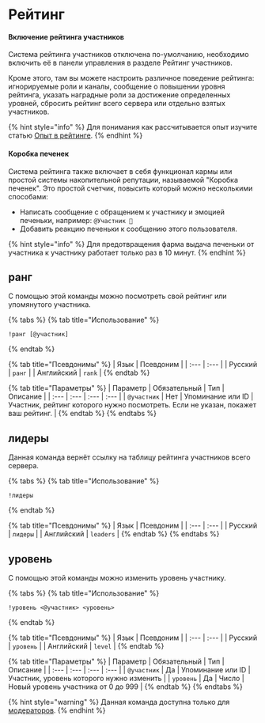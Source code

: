 # Рейтинг

#### Включение рейтинга участников

Система рейтинга участников отключена по-умолчанию, необходимо включить её в панели управления в разделе Рейтинг участников.

Кроме этого, там вы можете настроить различное поведение рейтинга: игнорируемые роли и каналы, сообщение о повышении уровня рейтинга, указать наградные роли за достижение определенных уровней, сбросить рейтинг всего сервера или отдельно взятых участников.

{% hint style="info" %}
Для понимания как рассчитывается опыт изучите статью [Опыт в рейтинге](../../misc/ranking-exp.md).
{% endhint %}

#### Коробка печенек

Система рейтинга также включает в себя функционал кармы или простой системы накопительной репутации, называемой "Коробка печенек". Это простой счетчик, повысить который можно несколькими способами:

* Написать сообщение с обращением к участнику и эмоцией печеньки, например: `@Участник 🍪`
* Добавить реакцию печеньки к сообщению этого пользователя.

{% hint style="info" %}
Для предотвращения фарма выдача печеньки от участника к участнику работает только раз в 10 минут.
{% endhint %}

## ранг <a id="rank"></a>

С помощью этой команды можно посмотреть свой рейтинг или упомянутого участника.

{% tabs %}
{% tab title="Использование" %}
```text
!ранг [@участник]
```
{% endtab %}

{% tab title="Псевдонимы" %}
| Язык | Псевдоним |
| :--- | :--- |
| Русский | `ранг` |
| Английский | `rank` |
{% endtab %}

{% tab title="Параметры" %}
| Параметр | Обязательный | Тип | Описание |
| :--- | :--- | :--- | :--- |
| `@участник` | Нет | Упоминание или ID | Участник, рейтинг которого нужно посмотреть. Если не указан, покажет ваш рейтинг. |
{% endtab %}
{% endtabs %}

## лидеры <a id="leaders"></a>

Данная команда вернёт ссылку на таблицу рейтинга участников всего сервера.

{% tabs %}
{% tab title="Использование" %}
```text
!лидеры
```
{% endtab %}

{% tab title="Псевдонимы" %}
| Язык | Псевдоним |
| :--- | :--- |
| Русский | `лидеры` |
| Английский | `leaders` |
{% endtab %}
{% endtabs %}

## уровень <a id="level"></a>

С помощью этой команды можно изменить уровень участнику.

{% tabs %}
{% tab title="Использование" %}
```text
!уровень <@участник> <уровень>
```
{% endtab %}

{% tab title="Псевдонимы" %}
| Язык | Псевдоним |
| :--- | :--- |
| Русский | `уровень` |
| Английский | `level` |
{% endtab %}

{% tab title="Параметры" %}
| Параметр | Обязательный | Тип | Описание |
| :--- | :--- | :--- | :--- |
| `@участник` | Да | Упоминание или ID | Участник, уровень которого нужно изменить |
| `уровень` | Да | Число | Новый уровень участника от 0 до 999 |
{% endtab %}
{% endtabs %}

{% hint style="warning" %}
Данная команда доступна только для [модераторов](moderation.md).
{% endhint %}

